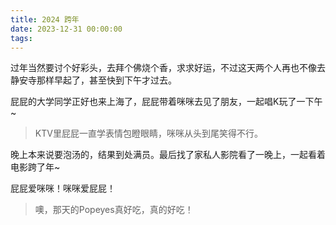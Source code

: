 ```yaml
---
title: 2024 跨年
date: 2023-12-31 00:00:00
tags:
---
```


过年当然要讨个好彩头，去拜个佛烧个香，求求好运，不过这天两个人再也不像去静安寺那样早起了，甚至快到下午才过去。

屁屁的大学同学正好也来上海了，屁屁带着咪咪去见了朋友，一起唱K玩了一下午~

> KTV里屁屁一直学表情包瞪眼睛，咪咪从头到尾笑得不行。

晚上本来说要泡汤的，结果到处满员。最后找了家私人影院看了一晚上，一起看着电影跨了年~

屁屁爱咪咪！咪咪爱屁屁！

> 噢，那天的Popeyes真好吃，真的好吃！
